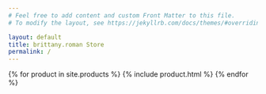 ```yaml
---
# Feel free to add content and custom Front Matter to this file.
# To modify the layout, see https://jekyllrb.com/docs/themes/#overriding-theme-defaults

layout: default
title: brittany.roman Store
permalink: /
---
```


{% for product in site.products %}
{% include product.html %}
{% endfor %}
